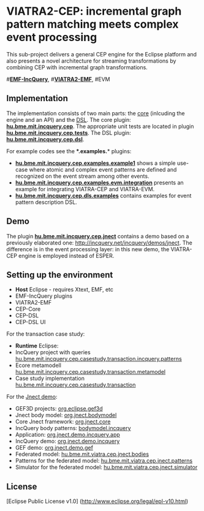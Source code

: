 VIATRA2-CEP: incremental graph pattern matching meets complex event processing
==============================================================================

This sub-project delivers a general CEP engine for the Eclipse platform and also presents a novel architecture for streaming transformations by combining CEP with incremental graph transformations.

 #**[EMF-IncQuery](http://eclipse.org/incquery/)**, #**[VIATRA2-EMF](http://www.eclipse.org/viatra2/)**, #EVM

Implementation
--------------

The implementation consists of two main parts: the [core](https://github.com/istvanrath/EMF-IncQuery-Addons/tree/master/cep/core) (inlcuding the engine and an API) and the [DSL](https://github.com/istvanrath/EMF-IncQuery-Addons/tree/master/cep/dsl).
The core plugin: **[hu.bme.mit.incquery.cep](https://github.com/istvanrath/EMF-IncQuery-Addons/tree/master/cep/core/plugins/hu.bme.mit.incquery.cep)**. The appropriate unit tests are located in plugin **[hu.bme.mit.incquery.cep.tests](https://github.com/istvanrath/EMF-IncQuery-Addons/tree/master/cep/core/tests/hu.bme.mit.incquery.cep.tests)**.
The DSL plugin: **[hu.bme.mit.incquery.cep.dsl](https://github.com/istvanrath/EMF-IncQuery-Addons/tree/master/cep/dsl/plugins/hu.bme.mit.incquery.cep.dsl)**.


For example codes see the **\*.examples.*** plugins:
* **[hu.bme.mit.incquery.cep.examples.example1](https://github.com/istvanrath/EMF-IncQuery-Addons/tree/master/cep/core/examples/hu.bme.mit.incquery.cep.examples.example1)** shows a simple use-case where atomic and complex event patterns are defined and recognized on the event stream among other events.
* **[hu.bme.mit.incquery.cep.examples.evm.integration](https://github.com/istvanrath/EMF-IncQuery-Addons/tree/master/cep/core/examples/hu.bme.mit.incquery.cep.examples.evm.integration)** presents an example for integrating  VIATRA-CEP and VIATRA-EVM.
* **[hu.bme.mit.incquery.cep.dls.examples](https://github.com/istvanrath/EMF-IncQuery-Addons/tree/master/cep/dsl/examples/hu.bme.mit.incquery.cep.dsl.examples)** contains examples for event pattern description DSL.

Demo
--------------
The plugin **[hu.bme.mit.incquery.cep.jnect](https://github.com/david-istvan/viatra-cep-examples/tree/master/hu.bme.mit.incquery.cep.jnect)** contains a demo based on a previously elaborated one: http://incquery.net/incquery/demos/jnect. The difference is in the event processing layer: in this new demo, the VIATRA-CEP engine is employed instead of ESPER.

Setting up the environment
--------------
* **Host** Eclipse - requires Xtext, EMF, etc
 * EMF-IncQuery plugins
 * VIATRA2-EMF
 * CEP-Core
 * CEP-DSL
 * CEP-DSL UI

For the transaction case study:
* **Runtime** Eclipse:
 * IncQuery project with queries [hu.bme.mit.incquery.cep.casestudy.transaction.incquery.patterns](https://github.com/istvanrath/EMF-IncQuery-Addons/tree/master/cep/casestudy/transaction/hu.bme.mit.incquery.cep.casestudy.transaction.incquery.patterns)
 * Ecore metamodell [hu.bme.mit.incquery.cep.casestudy.transaction.metamodel](https://github.com/istvanrath/EMF-IncQuery-Addons/tree/master/cep/casestudy/transaction/hu.bme.mit.incquery.cep.casestudy.transaction.metamodel)
 * Case study implementation [hu.bme.mit.incquery.cep.casestudy.transaction](https://github.com/istvanrath/EMF-IncQuery-Addons/tree/master/cep/casestudy/transaction/hu.bme.mit.incquery.cep.casestudy.transaction)

For the [Jnect demo](https://github.com/david-istvan/viatra-cep-examples/tree/master/hu.bme.mit.incquery.cep.jnect):
 * GEF3D projects: [org.eclipse.gef3d](https://github.com/david-istvan/viatra-cep-examples/tree/master/hu.bme.mit.incquery.cep.jnect/org.eclipse.gef3d)
 * Jnect body model: [org.jnect.bodymodel](https://github.com/david-istvan/viatra-cep-examples/tree/master/hu.bme.mit.incquery.cep.jnect/bodymodel/jnect-modified/org.jnect.bodymodel)
 * Core Jnect framework: [org.jnect.core](https://github.com/david-istvan/viatra-cep-examples/tree/master/hu.bme.mit.incquery.cep.jnect/bodymodel/jnect-modified/org.jnect.core)
 * IncQuery body patterns: [bodymodel.incquery](https://github.com/david-istvan/viatra-cep-examples/tree/master/hu.bme.mit.incquery.cep.jnect/bodymodel/bodymodel.incquery)
 * Application: [org.jnect.demo.incquery.app](https://github.com/david-istvan/viatra-cep-examples/tree/master/hu.bme.mit.incquery.cep.jnect/bodymodel/org.jnect.demo.incquery.app)
 * IncQuery demo: [org.jnect.demo.incquery](https://github.com/david-istvan/viatra-cep-examples/tree/master/hu.bme.mit.incquery.cep.jnect/bodymodel/org.jnect.demo.incquery)
 * GEF demo: [org.jnect.demo.gef](https://github.com/david-istvan/viatra-cep-examples/tree/master/hu.bme.mit.incquery.cep.jnect/bodymodel/jnect-modified/org.jnect.demo.gef)
 * Federated model: [hu.bme.mit.viatra.cep.jnect.bodies](https://github.com/david-istvan/viatra-cep-examples/tree/master/hu.bme.mit.incquery.cep.jnect/bodymodel/hu.bme.mit.viatra.cep.jnect.bodies)
 * Patterns for the federated model: [hu.bme.mit.viatra.cep.jnect.patterns](https://github.com/david-istvan/viatra-cep-examples/tree/master/hu.bme.mit.incquery.cep.jnect/bodymodel/hu.bme.mit.viatra.cep.jnect.patterns)
 * Simulator for the federated model: [hu.bme.mit.viatra.cep.jnect.simulator](https://github.com/david-istvan/viatra-cep-examples/tree/master/hu.bme.mit.incquery.cep.jnect/bodymodel/hu.bme.mit.viatra.cep.jnect.simulator)

License
-------
[Eclipse Public License v1.0] (http://www.eclipse.org/legal/epl-v10.html)

